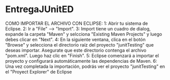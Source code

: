 # EntregaJUnitED
COMO IMPORTAR EL ARCHIVO CON ECLIPSE:
1: Abrir tu sistema de Eclipse.
2: Ir a "File" --> "Import".
3: Import tiene un cuadro de dialog, expande la carpeta "Maven" y selcciona "Existing Maven Projects" y luego debes clicar en "Next".
4: En la siguiente ventana, clica en el botón "Browse" y selecciona el directorio raíz del proyecto "junitTesting" que deseas importar. Asegurate que este directorio contenga el archivo "pom.xml". Luego haz clic en "Finish".
5: Eclipse comenzará a importar el proyecto y configurará automáticamente las dependencias de Maven.
6: Una vez completada la importación, podrás ver el proyecto "junitTesting" en el "Proyect Explorer" de Eclipse
